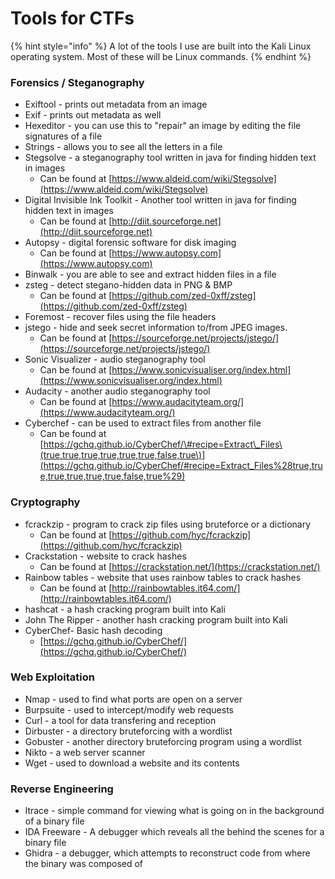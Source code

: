 # Tools for CTFs

{% hint style="info" %}
A lot of the tools I use are built into the Kali Linux operating system. Most of these will be Linux commands.
{% endhint %}

### Forensics / Steganography

* Exiftool - prints out metadata from an image 
* Exif - prints out metadata as well 
* Hexeditor - you can use this to "repair" an image by editing the file signatures of a file
* Strings -  allows you to see all the letters in a file
* Stegsolve - a steganography tool written in java for finding hidden text in images
  * Can be found at [https://www.aldeid.com/wiki/Stegsolve](https://www.aldeid.com/wiki/Stegsolve)
* Digital Invisible Ink Toolkit - Another tool written in java for finding hidden text in images
  * Can be found at [http://diit.sourceforge.net](http://diit.sourceforge.net)
* Autopsy - digital forensic software for disk imaging
  * Can be found at [https://www.autopsy.com](https://www.autopsy.com)
* Binwalk - you are able to see and extract hidden files in a file
* zsteg - detect stegano-hidden data in PNG & BMP
  * Can be found at [https://github.com/zed-0xff/zsteg](https://github.com/zed-0xff/zsteg)
* Foremost - recover files using the file headers
* jstego - hide and seek secret information to/from JPEG images.
  * Can be found at [https://sourceforge.net/projects/jstego/](https://sourceforge.net/projects/jstego/)
* Sonic Visualizer - audio steganography tool
  * Can be found at [https://www.sonicvisualiser.org/index.html](https://www.sonicvisualiser.org/index.html)
* Audacity - another audio steganography tool
  * Can be found at [https://www.audacityteam.org/](https://www.audacityteam.org/)
* Cyberchef - can be used to extract files from another file
  * Can be found at [https://gchq.github.io/CyberChef/\#recipe=Extract\_Files\(true,true,true,true,true,true,false,true\)](https://gchq.github.io/CyberChef/#recipe=Extract_Files%28true,true,true,true,true,true,false,true%29)

### Cryptography

* fcrackzip - program to crack zip files using bruteforce or a dictionary
  * Can be found at [https://github.com/hyc/fcrackzip](https://github.com/hyc/fcrackzip)
* Crackstation - website to crack hashes
  * Can be found at [https://crackstation.net/](https://crackstation.net/)
* Rainbow tables - website that uses rainbow tables to crack hashes
  * Can be found at [http://rainbowtables.it64.com/](http://rainbowtables.it64.com/)
* hashcat - a hash cracking program built into Kali
* John The Ripper - another hash cracking program built into Kali
* CyberChef- Basic hash decoding 
  * [https://gchq.github.io/CyberChef/](https://gchq.github.io/CyberChef/)

### Web Exploitation

* Nmap - used to find what ports are open on a server
* Burpsuite - used to intercept/modify web requests
* Curl - a tool for data transfering and reception
* Dirbuster - a directory bruteforcing with a wordlist
* Gobuster - another directory bruteforcing program using a wordlist
* Nikto - a web server scanner
* Wget - used to download a website and its contents

### Reverse Engineering

* ltrace - simple command for viewing what is going on in the background of a binary file
* IDA Freeware - A debugger which reveals all the behind the scenes for a binary file
* Ghidra - a debugger, which attempts to reconstruct code from where the binary was composed of



